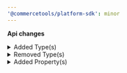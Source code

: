 ```yaml
---
'@commercetools/platform-sdk': minor
---
```


**Api changes**

<details>
<summary>Added Type(s)</summary>

- added type `BestDeal`
- added type `DiscountTypeCombination`
- added type `Stacking`
- added type `AssociateRoleNameSetMessage`
- added type `AssociateRoleNameSetMessagePayload`
</details>

<details>
<summary>Removed Type(s)</summary>

- :warning: removed type `AssociateRoleNameChangedMessage`
- :warning: removed type `AssociateRoleNameChangedMessagePayload`
</details>

<details>
<summary>Added Property(s)</summary>

- added property `discountTypeCombination` to type `Cart`
- added property `discountTypeCombination` to type `StagedOrder`
- added property `discountTypeCombination` to type `Order`
</details>
